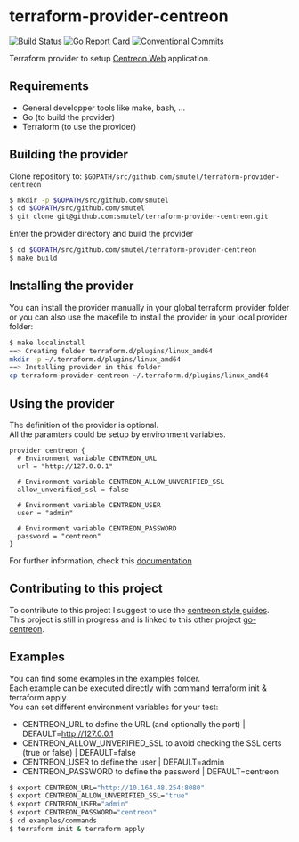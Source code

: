 # terraform-provider-centreon

[![Build Status](https://travis-ci.org/smutel/terraform-provider-centreon.svg?branch=master)](https://travis-ci.org/smutel/terraform-provider-centreon)
[![Go Report Card](https://goreportcard.com/badge/github.com/smutel/terraform-provider-centreon)](https://goreportcard.com/report/github.com/smutel/terraform-provider-centreon)
[![Conventional Commits](https://img.shields.io/badge/Conventional%20Commits-1.0.0-yellow.svg)](https://conventionalcommits.org)

Terraform provider to setup [Centreon Web](https://www.centreon.com/en/solutions/centreon/) application.

## Requirements

* General developper tools like make, bash, ...
* Go (to build the provider)
* Terraform (to use the provider)

## Building the provider

Clone repository to: ``$GOPATH/src/github.com/smutel/terraform-provider-centreon``

```bash
$ mkdir -p $GOPATH/src/github.com/smutel
$ cd $GOPATH/src/github.com/smutel
$ git clone git@github.com:smutel/terraform-provider-centreon.git
```

Enter the provider directory and build the provider

```bash
$ cd $GOPATH/src/github.com/smutel/terraform-provider-centreon
$ make build
```

## Installing the provider

You can install the provider manually in your global terraform provider folder 
or you can also use the makefile to install the provider in your local provider folder:

```bash
$ make localinstall
==> Creating folder terraform.d/plugins/linux_amd64
mkdir -p ~/.terraform.d/plugins/linux_amd64
==> Installing provider in this folder
cp terraform-provider-centreon ~/.terraform.d/plugins/linux_amd64
```

## Using the provider

The definition of the provider is optional.  
All the paramters could be setup by environment variables.  

```hcl
provider centreon {
  # Environment variable CENTREON_URL
  url = "http://127.0.0.1"
  
  # Environment variable CENTREON_ALLOW_UNVERIFIED_SSL
  allow_unverified_ssl = false
  
  # Environment variable CENTREON_USER
  user = "admin"
  
  # Environment variable CENTREON_PASSWORD
  password = "centreon"
}
```

For further information, check this [documentation](docs/Provider.md)

## Contributing to this project

To contribute to this project I suggest to use the [centreon style guides](https://github.com/centreon/centreon/blob/master/CONTRIBUTING.md#centreon-style-guides).  
This project is still in progress and is linked to this other project [go-centreon](https://github.com/smutel/go-centreon).

## Examples

You can find some examples in the examples folder.  
Each example can be executed directly with command terraform init & terraform apply.  
You can set different environment variables for your test:
* CENTREON_URL to define the URL (and optionally the port) | DEFAULT=http://127.0.0.1
* CENTREON_ALLOW_UNVERIFIED_SSL to avoid checking the SSL certs (true or false) | DEFAULT=false
* CENTREON_USER to define the user | DEFAULT=admin
* CENTREON_PASSWORD to define the password | DEFAULT=centreon

```bash
$ export CENTREON_URL="http://10.164.48.254:8080"
$ export CENTREON_ALLOW_UNVERIFIED_SSL="true"
$ export CENTREON_USER="admin"
$ export CENTREON_PASSWORD="centreon"
$ cd examples/commands
$ terraform init & terraform apply
```
